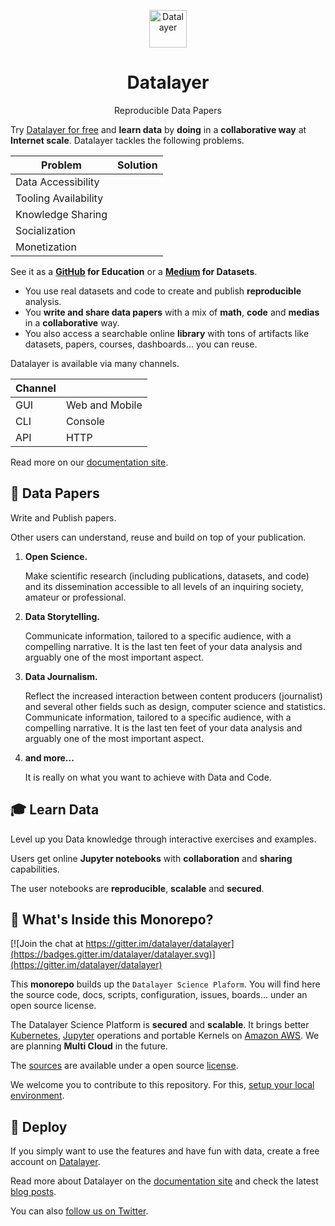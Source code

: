 <p align="center">
  <a href="https://datalayer.io">
    <img alt="Datalayer" src="https://raw.githubusercontent.com/datalayer/datalayer/main/res/logo/datalayer-square.png" width="60" />
  </a>
  <h1 align="center">Datalayer</h1>
  <div align="center"/>Reproducible Data Papers</div>
</p>

Try <a href="https://datalayer.io">Datalayer for free</a> and <b>learn data</b> by <b>doing</b> in a <b>collaborative way</b> at <b>Internet scale</b>. Datalayer tackles the following problems.

| Problem               | Solution         |
| --------------------- | ---------------- |
| Data Accessibility    |                  |
| Tooling Availability  |                  |
| Knowledge Sharing     |                  |
| Socialization         |                  |
| Monetization          |                  |

See it as a <b><a href="https://github.com">GitHub</a> for Education</b> or a <b><a href="https://medium.com">Medium</a> for Datasets</b>.

+ You use real datasets and code to create and publish **reproducible** analysis.
+ You **write and share data papers** with a mix of **math**, **code** and **medias** in a **collaborative** way.
+ You also access a searchable online **library** with tons of artifacts like datasets, papers, courses, dashboards... you can reuse.

Datalayer is available via many channels.

| Channel |                |
| ------- | -------------- |
| GUI     | Web and Mobile |
| CLI     | Console        |
| API     | HTTP           |

Read more on our [documentation site](https://datalayer.readthedocs.io).

## 📓 Data Papers

Write and Publish papers.

Other users can understand, reuse and build on top of your publication.

1.  **Open Science.**

    Make scientific research (including publications, datasets, and code) and its dissemination accessible to all levels of an inquiring society, amateur or professional.

1.  **Data Storytelling.**

    Communicate information, tailored to a specific audience, with a compelling narrative. It is the last ten feet of your data analysis and arguably one of the most important aspect.

1.  **Data Journalism.**

     Reflect the increased interaction between content producers (journalist) and several other fields such as design, computer science and statistics. Communicate information, tailored to a specific audience, with a compelling narrative. It is the last ten feet of your data analysis and arguably one of the most important aspect.

1.  **and more...**

    It is really on what you want to achieve with Data and Code.

## 🎓 Learn Data

Level up you Data knowledge through interactive exercises and examples.

Users get online **Jupyter notebooks** with **collaboration** and **sharing** capabilities.

The user notebooks are **reproducible**, **scalable** and **secured**.

## 🧐 What's Inside this Monorepo?

[![Join the chat at https://gitter.im/datalayer/datalayer](https://badges.gitter.im/datalayer/datalayer.svg)](https://gitter.im/datalayer/datalayer)

This **monorepo** builds up the `Datalayer Science Plaform`. You will find here the source code, docs, scripts, configuration, issues, boards... under an open source license.

The Datalayer Science Platform is **secured** and **scalable**. It brings better [Kubernetes](https://kubernetes.io), [Jupyter](https://jupyter.org) operations and portable Kernels on [Amazon AWS](https://aws.amazon.com). We are planning **Multi Cloud** in the future.

The [sources](./src) are available under a open source [license](LICENSE).

We welcome you to contribute to this repository. For this, [setup your local environment](https://dsp.docs.datalayer.io/dev).

## 💫 Deploy

If you simply want to use the features and have fun with data, create a free account on [Datalayer](https://datalayer.io).

Read more about Datalayer on the [documentation site](https://dsp.docs.datalayer.io) and check the latest [blog posts](https://blog.datalayer.io).

You can also [follow us on Twitter](https://twitter.com/datalayerio).
